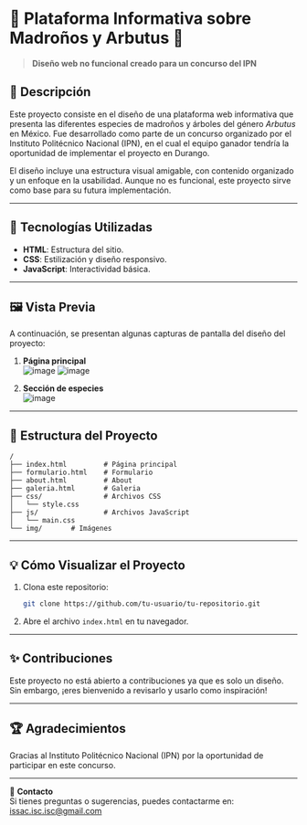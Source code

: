 
# 🌳 Plataforma Informativa sobre Madroños y Arbutus 🌿  

> **Diseño web no funcional creado para un concurso del IPN**  

## 📖 Descripción  
Este proyecto consiste en el diseño de una plataforma web informativa que presenta las diferentes especies de madroños y árboles del género *Arbutus* en México. Fue desarrollado como parte de un concurso organizado por el Instituto Politécnico Nacional (IPN), en el cual el equipo ganador tendría la oportunidad de implementar el proyecto en Durango.  

El diseño incluye una estructura visual amigable, con contenido organizado y un enfoque en la usabilidad. Aunque no es funcional, este proyecto sirve como base para su futura implementación.  

---

## 🚀 Tecnologías Utilizadas  
- **HTML**: Estructura del sitio.  
- **CSS**: Estilización y diseño responsivo.  
- **JavaScript**: Interactividad básica.  

---

## 🖼️ Vista Previa  
A continuación, se presentan algunas capturas de pantalla del diseño del proyecto:  

1. **Página principal**  
![image](https://github.com/user-attachments/assets/f972d025-6219-4b3c-b13f-1f29f0fd1cce)
![image](https://github.com/user-attachments/assets/518b30d8-b4bb-4e27-92f6-1c3793ffe0c1)

2. **Sección de especies**  
![image](https://github.com/user-attachments/assets/a0c09ad0-e532-45de-acf3-b9666642a04f)



---

## 📂 Estructura del Proyecto  
```plaintext
/
├── index.html         # Página principal
├── formulario.html    # Formulario
├── about.html         # About
├── galeria.html       # Galeria
├── css/               # Archivos CSS
│   └── style.css
├── js/                # Archivos JavaScript
│   └── main.css
└── img/       # Imágenes
```

---

## 💡 Cómo Visualizar el Proyecto  
1. Clona este repositorio:  
   ```bash
   git clone https://github.com/tu-usuario/tu-repositorio.git
   ```  
2. Abre el archivo `index.html` en tu navegador.  

---

## ✨ Contribuciones  
Este proyecto no está abierto a contribuciones ya que es solo un diseño. Sin embargo, ¡eres bienvenido a revisarlo y usarlo como inspiración!  

---

## 🏆 Agradecimientos  
Gracias al Instituto Politécnico Nacional (IPN) por la oportunidad de participar en este concurso.  

---

📧 **Contacto**  
Si tienes preguntas o sugerencias, puedes contactarme en: [issac.isc.isc@gmail.com](mailto:issac.isc.isc@gmail.com)  
